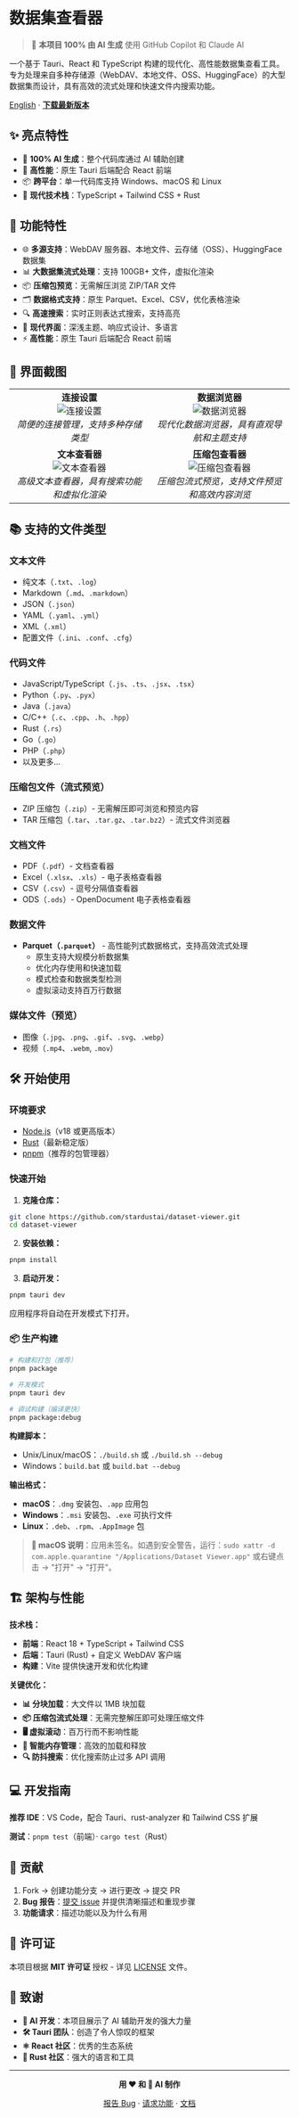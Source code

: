 # 数据集查看器

> 🤖 **本项目 100% 由 AI 生成** 使用 GitHub Copilot 和 Claude AI

一个基于 Tauri、React 和 TypeScript 构建的现代化、高性能数据集查看工具。专为处理来自多种存储源（WebDAV、本地文件、OSS、HuggingFace）的大型数据集而设计，具有高效的流式处理和快速文件内搜索功能。

[English](README.md) · **[下载最新版本](https://github.com/stardustai/dataset-viewer/releases/latest)**

## ✨ 亮点特性

- 🤖 **100% AI 生成**：整个代码库通过 AI 辅助创建
- 🚀 **高性能**：原生 Tauri 后端配合 React 前端
- 📦 **跨平台**：单一代码库支持 Windows、macOS 和 Linux
- 🔧 **现代技术栈**：TypeScript + Tailwind CSS + Rust

## 🚀 功能特性

- 🌐 **多源支持**：WebDAV 服务器、本地文件、云存储（OSS）、HuggingFace 数据集
- 📊 **大数据集流式处理**：支持 100GB+ 文件，虚拟化渲染
- 📦 **压缩包预览**：无需解压浏览 ZIP/TAR 文件
- 🗂️ **数据格式支持**：原生 Parquet、Excel、CSV，优化表格渲染
- 🔍 **高速搜索**：实时正则表达式搜索，支持高亮
- 🎨 **现代界面**：深浅主题、响应式设计、多语言
- ⚡ **高性能**：原生 Tauri 后端配合 React 前端

## 📸 界面截图

<div align="center">
<table width="100%">
  <tr>
    <td align="center" width="50%">
      <b>连接设置</b><br>
      <img src="screenshots/connect.png" alt="连接设置" style="max-width:100%;">
      <br><em>简便的连接管理，支持多种存储类型</em>
    </td>
    <td align="center" width="50%">
      <b>数据浏览器</b><br>
      <img src="screenshots/home.png" alt="数据浏览器" style="max-width:100%;">
      <br><em>现代化数据浏览器，具有直观导航和主题支持</em>
    </td>
  </tr>
  <tr>
    <td align="center" width="50%">
      <b>文本查看器</b><br>
      <img src="screenshots/text.png" alt="文本查看器" style="max-width:100%;">
      <br><em>高级文本查看器，具有搜索功能和虚拟化渲染</em>
    </td>
    <td align="center" width="50%">
      <b>压缩包查看器</b><br>
      <img src="screenshots/archive.png" alt="压缩包查看器" style="max-width:100%;">
      <br><em>压缩包流式预览，支持文件预览和高效内容浏览</em>
    </td>
  </tr>
</table>
</div>

## 📚 支持的文件类型

### 文本文件
- 纯文本（`.txt`、`.log`）
- Markdown（`.md`、`.markdown`）
- JSON（`.json`）
- YAML（`.yaml`、`.yml`）
- XML（`.xml`）
- 配置文件（`.ini`、`.conf`、`.cfg`）

### 代码文件
- JavaScript/TypeScript（`.js`、`.ts`、`.jsx`、`.tsx`）
- Python（`.py`、`.pyx`）
- Java（`.java`）
- C/C++（`.c`、`.cpp`、`.h`、`.hpp`）
- Rust（`.rs`）
- Go（`.go`）
- PHP（`.php`）
- 以及更多...

### 压缩包文件（流式预览）
- ZIP 压缩包（`.zip`）- 无需解压即可浏览和预览内容
- TAR 压缩包（`.tar`、`.tar.gz`、`.tar.bz2`）- 流式文件浏览器

### 文档文件
- PDF（`.pdf`）- 文档查看器
- Excel（`.xlsx`、`.xls`）- 电子表格查看器
- CSV（`.csv`）- 逗号分隔值查看器
- ODS（`.ods`）- OpenDocument 电子表格查看器

### 数据文件
- **Parquet（`.parquet`）** - 高性能列式数据格式，支持高效流式处理
  - 原生支持大规模分析数据集
  - 优化内存使用和快速加载
  - 模式检查和数据类型检测
  - 虚拟滚动支持百万行数据

### 媒体文件（预览）
- 图像（`.jpg`、`.png`、`.gif`、`.svg`、`.webp`）
- 视频（`.mp4`、`.webm`, `.mov`）

## 🛠 开始使用

### 环境要求

- [Node.js](https://nodejs.org/)（v18 或更高版本）
- [Rust](https://rustup.rs/)（最新稳定版）
- [pnpm](https://pnpm.io/)（推荐的包管理器）

### 快速开始

1. **克隆仓库：**
```bash
git clone https://github.com/stardustai/dataset-viewer.git
cd dataset-viewer
```

2. **安装依赖：**
```bash
pnpm install
```

3. **启动开发：**
```bash
pnpm tauri dev
```

应用程序将自动在开发模式下打开。

### 📦 生产构建

```bash
# 构建和打包（推荐）
pnpm package

# 开发模式
pnpm tauri dev

# 调试构建（编译更快）
pnpm package:debug
```

**构建脚本：**
- Unix/Linux/macOS：`./build.sh` 或 `./build.sh --debug`
- Windows：`build.bat` 或 `build.bat --debug`

**输出格式：**
- **macOS**：`.dmg` 安装包、`.app` 应用包
- **Windows**：`.msi` 安装包、`.exe` 可执行文件
- **Linux**：`.deb`、`.rpm`、`.AppImage` 包

> **📱 macOS 说明**：应用未签名。如遇到安全警告，运行：`sudo xattr -d com.apple.quarantine "/Applications/Dataset Viewer.app"` 或右键点击 → "打开" → "打开"。

## 🏗 架构与性能

**技术栈：**
- **前端**：React 18 + TypeScript + Tailwind CSS
- **后端**：Tauri (Rust) + 自定义 WebDAV 客户端
- **构建**：Vite 提供快速开发和优化构建

**关键优化：**
- **📊 分块加载**：大文件以 1MB 块加载
- **📦 压缩包流式处理**：无需完整解压即可处理压缩文件
- **🖥 虚拟滚动**：百万行而不影响性能
- **🧠 智能内存管理**：高效的加载和释放
- **🔍 防抖搜索**：优化搜索防止过多 API 调用

## 💻 开发指南

**推荐 IDE**：VS Code，配合 Tauri、rust-analyzer 和 Tailwind CSS 扩展

**测试**：`pnpm test`（前端）· `cargo test`（Rust）

## 🤝 贡献

1. Fork → 创建功能分支 → 进行更改 → 提交 PR
2. **Bug 报告**：[提交 issue](https://github.com/stardustai/dataset-viewer/issues) 并提供清晰描述和重现步骤
3. **功能请求**：描述功能以及为什么有用

## 📄 许可证

本项目根据 **MIT 许可证** 授权 - 详见 [LICENSE](LICENSE) 文件。

## 🙏 致谢

- **🤖 AI 开发**：本项目展示了 AI 辅助开发的强大力量
- **🛠 Tauri 团队**：创造了令人惊叹的框架
- **⚛️ React 社区**：优秀的生态系统
- **🦀 Rust 社区**：强大的语言和工具

---

<div align="center">

**用 ❤️ 和 🤖 AI 制作**

[报告 Bug](https://github.com/stardustai/dataset-viewer/issues) · [请求功能](https://github.com/stardustai/dataset-viewer/issues) · [文档](https://github.com/stardustai/dataset-viewer/wiki)

</div>
